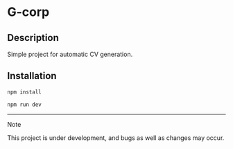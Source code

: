 # G-corp


## Description 
Simple project for automatic CV generation.


## Installation 
```bash
npm install
```

```bash
npm run dev
```

-----
> [!NOTE]
> This project is under development, and bugs as well as changes may occur.
